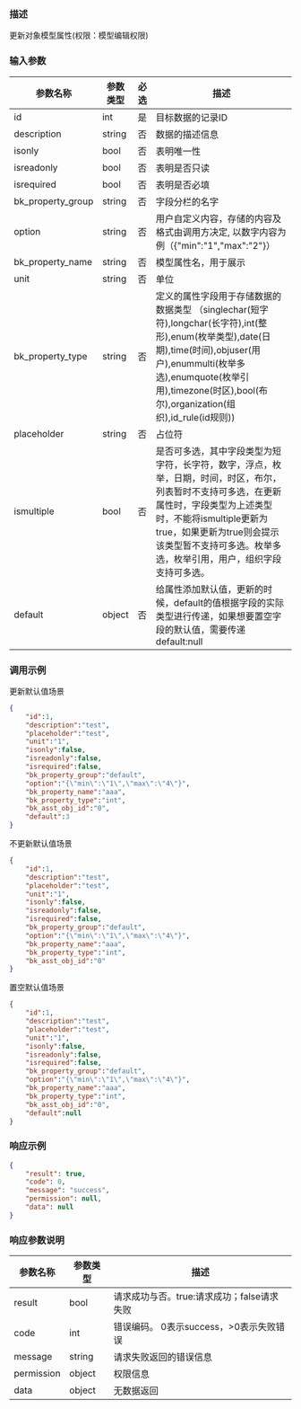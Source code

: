 ### 描述

更新对象模型属性(权限：模型编辑权限)

### 输入参数

| 参数名称              | 参数类型   | 必选 | 描述                                                                                                                                                                                       |
|-------------------|--------|----|------------------------------------------------------------------------------------------------------------------------------------------------------------------------------------------|
| id                | int    | 是  | 目标数据的记录ID                                                                                                                                                                                |
| description       | string | 否  | 数据的描述信息                                                                                                                                                                                  |
| isonly            | bool   | 否  | 表明唯一性                                                                                                                                                                                    |
| isreadonly        | bool   | 否  | 表明是否只读                                                                                                                                                                                   |
| isrequired        | bool   | 否  | 表明是否必填                                                                                                                                                                                   |
| bk_property_group | string | 否  | 字段分栏的名字                                                                                                                                                                                  |
| option            | string | 否  | 用户自定义内容，存储的内容及格式由调用方决定, 以数字内容为例（{"min":"1","max":"2"}）                                                                                                                                   |
| bk_property_name  | string | 否  | 模型属性名，用于展示                                                                                                                                                                               |
| unit              | string | 否  | 单位                                                                                                                                                                                       |
| bk_property_type  | string | 否  | 定义的属性字段用于存储数据的数据类型 （singlechar(短字符),longchar(长字符),int(整形),enum(枚举类型),date(日期),time(时间),objuser(用户),enummulti(枚举多选),enumquote(枚举引用),timezone(时区),bool(布尔),organization(组织),id_rule(id规则)) |
| placeholder       | string | 否  | 占位符                                                                                                                                                                                      |
| ismultiple        | bool   | 否  | 是否可多选，其中字段类型为短字符，长字符，数字，浮点，枚举，日期，时间，时区，布尔，列表暂时不支持可多选，在更新属性时，字段类型为上述类型时，不能将ismultiple更新为true，如果更新为true则会提示该类型暂不支持可多选。枚举多选，枚举引用，用户，组织字段支持可多选。                                              |
| default           | object | 否  | 给属性添加默认值，更新的时候，default的值根据字段的实际类型进行传递，如果想要置空字段的默认值，需要传递default:null                                                                                                                      |

### 调用示例

更新默认值场景

```json
{
    "id":1,
    "description":"test",
    "placeholder":"test",
    "unit":"1",
    "isonly":false,
    "isreadonly":false,
    "isrequired":false,
    "bk_property_group":"default",
    "option":"{\"min\":\"1\",\"max\":\"4\"}",
    "bk_property_name":"aaa",
    "bk_property_type":"int",
    "bk_asst_obj_id":"0",
    "default":3
}
```

不更新默认值场景

```json
{
    "id":1,
    "description":"test",
    "placeholder":"test",
    "unit":"1",
    "isonly":false,
    "isreadonly":false,
    "isrequired":false,
    "bk_property_group":"default",
    "option":"{\"min\":\"1\",\"max\":\"4\"}",
    "bk_property_name":"aaa",
    "bk_property_type":"int",
    "bk_asst_obj_id":"0"
}
```

置空默认值场景

```json
{
    "id":1,
    "description":"test",
    "placeholder":"test",
    "unit":"1",
    "isonly":false,
    "isreadonly":false,
    "isrequired":false,
    "bk_property_group":"default",
    "option":"{\"min\":\"1\",\"max\":\"4\"}",
    "bk_property_name":"aaa",
    "bk_property_type":"int",
    "bk_asst_obj_id":"0",
    "default":null
}
```

### 响应示例

```json
{
    "result": true,
    "code": 0,
    "message": "success",
    "permission": null,
    "data": null
}
```

### 响应参数说明

| 参数名称       | 参数类型   | 描述                         |
|------------|--------|----------------------------|
| result     | bool   | 请求成功与否。true:请求成功；false请求失败 |
| code       | int    | 错误编码。 0表示success，>0表示失败错误  |
| message    | string | 请求失败返回的错误信息                |
| permission | object | 权限信息                       |
| data       | object | 无数据返回                      |
